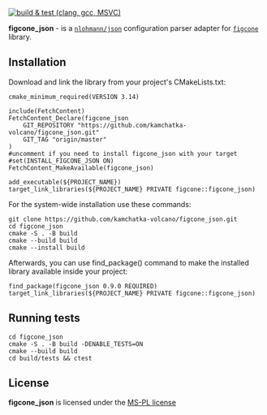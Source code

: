 [![build & test (clang, gcc, MSVC)](https://github.com/kamchatka-volcano/figcone_json/actions/workflows/build_and_test.yml/badge.svg?branch=master)](https://github.com/kamchatka-volcano/figcone_json/actions/workflows/build_and_test.yml)

**figcone_json** - is a [`nlohmann/json`](https://github.com/nlohmann/json) configuration parser adapter for [`figcone`](https://github.com/kamchatka-volcano/figcone) library. 


## Installation
Download and link the library from your project's CMakeLists.txt:
```
cmake_minimum_required(VERSION 3.14)

include(FetchContent)
FetchContent_Declare(figcone_json
    GIT_REPOSITORY "https://github.com/kamchatka-volcano/figcone_json.git"
    GIT_TAG "origin/master"
)
#uncomment if you need to install figcone_json with your target
#set(INSTALL_FIGCONE_JSON ON)
FetchContent_MakeAvailable(figcone_json)

add_executable(${PROJECT_NAME})
target_link_libraries(${PROJECT_NAME} PRIVATE figcone::figcone_json)
```

For the system-wide installation use these commands:
```
git clone https://github.com/kamchatka-volcano/figcone_json.git
cd figcone_json
cmake -S . -B build
cmake --build build
cmake --install build
```

Afterwards, you can use find_package() command to make the installed library available inside your project:
```
find_package(figcone_json 0.9.0 REQUIRED)
target_link_libraries(${PROJECT_NAME} PRIVATE figcone::figcone_json)
```

## Running tests
```
cd figcone_json
cmake -S . -B build -DENABLE_TESTS=ON
cmake --build build
cd build/tests && ctest
```

## License
**figcone_json** is licensed under the [MS-PL license](/LICENSE.md)  
